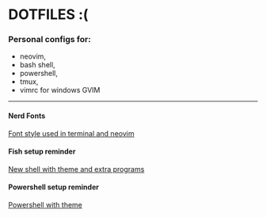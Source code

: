 # DOTFILES :(

### Personal configs for:
* neovim,
* bash shell,
* powershell,
* tmux,
* vimrc for windows GVIM
---
#### Nerd Fonts
[Font style used in terminal and neovim](https://github.com/ryanoasis/nerd-fonts/tree/master/patched-fonts/JetBrainsMono)
#### Fish setup reminder
[New shell with theme and extra programs](https://github.com/b4kii/dotfiles/blob/main/fish/Reminder.md)
#### Powershell setup reminder
[Powershell with theme](https://github.com/b4kii/dotfiles/blob/main/windows-powershell/powershellconfg.md)
